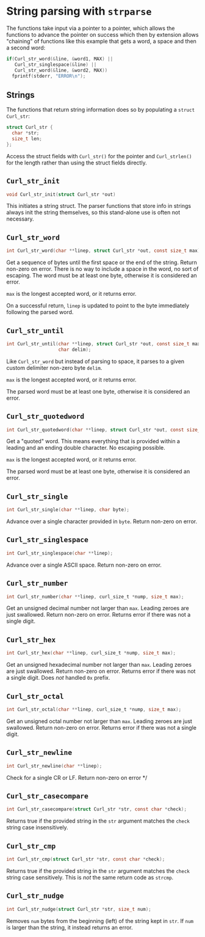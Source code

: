 <!--
Copyright (C) Daniel Stenberg, <daniel@haxx.se>, et al.

SPDX-License-Identifier: curl
-->

# String parsing with `strparse`

The functions take input via a pointer to a pointer, which allows the
functions to advance the pointer on success which then by extension allows
"chaining" of functions like this example that gets a word, a space and then a
second word:

~~~c
if(Curl_str_word(&line, &word1, MAX) ||
   Curl_str_singlespace(&line) ||
   Curl_str_word(&line, &word2, MAX))
  fprintf(stderr, "ERROR\n");
~~~

## Strings

The functions that return string information does so by populating a
`struct Curl_str`:

~~~c
struct Curl_str {
  char *str;
  size_t len;
};
~~~

Access the struct fields with `Curl_str()` for the pointer and `Curl_strlen()`
for the length rather than using the struct fields directly.

## `Curl_str_init`

~~~c
void Curl_str_init(struct Curl_str *out)
~~~

This initiates a string struct. The parser functions that store info in
strings always init the string themselves, so this stand-alone use is often
not necessary.

## `Curl_str_word`

~~~c
int Curl_str_word(char **linep, struct Curl_str *out, const size_t max);
~~~

Get a sequence of bytes until the first space or the end of the string. Return
non-zero on error. There is no way to include a space in the word, no sort of
escaping. The word must be at least one byte, otherwise it is considered an
error.

`max` is the longest accepted word, or it returns error.

On a successful return, `linep` is updated to point to the byte immediately
following the parsed word.

## `Curl_str_until`

~~~c
int Curl_str_until(char **linep, struct Curl_str *out, const size_t max,
                   char delim);
~~~

Like `Curl_str_word` but instead of parsing to space, it parses to a given
custom delimiter non-zero byte `delim`.

`max` is the longest accepted word, or it returns error.

The parsed word must be at least one byte, otherwise it is considered an
error.

## `Curl_str_quotedword`

~~~c
int Curl_str_quotedword(char **linep, struct Curl_str *out, const size_t max);
~~~

Get a "quoted" word. This means everything that is provided within a leading
and an ending double character. No escaping possible.

`max` is the longest accepted word, or it returns error.

The parsed word must be at least one byte, otherwise it is considered an
error.

## `Curl_str_single`

~~~c
int Curl_str_single(char **linep, char byte);
~~~

Advance over a single character provided in `byte`. Return non-zero on error.

## `Curl_str_singlespace`

~~~c
int Curl_str_singlespace(char **linep);
~~~

Advance over a single ASCII space. Return non-zero on error.

## `Curl_str_number`

~~~c
int Curl_str_number(char **linep, curl_size_t *nump, size_t max);
~~~

Get an unsigned decimal number not larger than `max`. Leading zeroes are just
swallowed. Return non-zero on error. Returns error if there was not a single
digit.

## `Curl_str_hex`

~~~c
int Curl_str_hex(char **linep, curl_size_t *nump, size_t max);
~~~

Get an unsigned hexadecimal number not larger than `max`. Leading zeroes are
just swallowed. Return non-zero on error. Returns error if there was not a
single digit. Does *not* handled `0x` prefix.

## `Curl_str_octal`

~~~c
int Curl_str_octal(char **linep, curl_size_t *nump, size_t max);
~~~

Get an unsigned octal number not larger than `max`. Leading zeroes are just
swallowed. Return non-zero on error. Returns error if there was not a single
digit.

## `Curl_str_newline`

~~~c
int Curl_str_newline(char **linep);
~~~

Check for a single CR or LF. Return non-zero on error */

## `Curl_str_casecompare`

~~~c
int Curl_str_casecompare(struct Curl_str *str, const char *check);
~~~

Returns true if the provided string in the `str` argument matches the `check`
string case insensitively.

## `Curl_str_cmp`

~~~c
int Curl_str_cmp(struct Curl_str *str, const char *check);
~~~

Returns true if the provided string in the `str` argument matches the `check`
string case sensitively. This is *not* the same return code as `strcmp`.

## `Curl_str_nudge`

~~~c
int Curl_str_nudge(struct Curl_str *str, size_t num);
~~~

Removes `num` bytes from the beginning (left) of the string kept in `str`. If
`num` is larger than the string, it instead returns an error.
